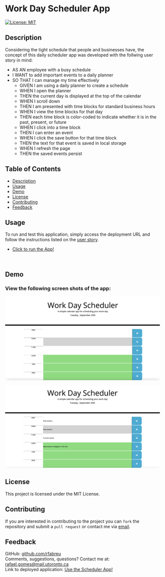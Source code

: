# Work Day Scheduler App

[![License: MIT](https://img.shields.io/badge/License-MIT-blue.svg)](https://opensource.org/licenses/MIT)
## Description
Considering the tight schedule that people and businesses have, the concept of this daily scheduler app was developed with the follwing user story in mind:
 - AS AN employee with a busy schedule
 - I WANT to add important events to a daily planner
 - SO THAT I can manage my time effectively
    - GIVEN I am using a daily planner to create a schedule
    - WHEN I open the planner
    - THEN the current day is displayed at the top of the calendar
    - WHEN I scroll down
    - THEN I am presented with time blocks for standard business hours
    - WHEN I view the time blocks for that day
    - THEN each time block is color-coded to indicate whether it is in the past, present, or future
    - WHEN I click into a time block
    - THEN I can enter an event
    - WHEN I click the save button for that time block
    - THEN the text for that event is saved in local storage
    - WHEN I refresh the page
    - THEN the saved events persist
## Table of Contents
- [Description](#description)
- [Usage](#usage)
- [Demo](#demo)
- [License](#license)
- [Contributing](#contributing)
- [Feedback](#feedback)

## Usage
To run and test this application, simply access the deployment URL and follow the instructions listed on the [user story](#description).

 - [Click to run the App!](https://rfabreu.github.io/Work-Day-Scheduler/)


<br />

## Demo
### View the following screen shots of the app:
![Start](./assets/images/Screen%20Shot%20-%20Start.png)
<br />

![Saved Data](./assets/images/Screen%20Shot%20-%20Records%20Saved.png)

## License
This project is licensed under the MIT License.
## Contributing
If you are interested in contributing to the project you can `fork` the repository and submit a `pull request` or contact me via [email](mailto:rafael.gomes@mail.utoronto.ca).

## Feedback
GitHub: [github.com/rfabreu](https://github.com/rfabreu) <br />
Comments, suggestions, questions? Contact me at: [rafael.gomes@mail.utoronto.ca](mailto:rafael.gomes@mail.utoronto.ca) <br />
Link to deployed application: [Use the Scheduler App!](https://rfabreu.github.io/Work-Day-Scheduler/)